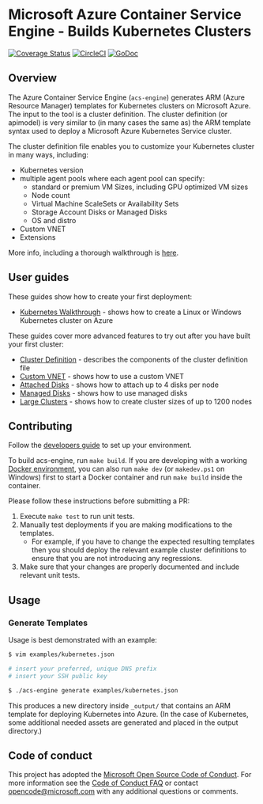 # Microsoft Azure Container Service Engine - Builds Kubernetes Clusters

[![Coverage Status](https://codecov.io/gh/Azure/acs-engine/branch/master/graph/badge.svg)](https://codecov.io/gh/Azure/acs-engine)
[![CircleCI](https://circleci.com/gh/Azure/acs-engine/tree/master.svg?style=svg)](https://circleci.com/gh/Azure/acs-engine/tree/master)
[![GoDoc](https://godoc.org/github.com/Azure/aks-engine?status.svg)](https://godoc.org/github.com/Azure/aks-engine)

## Overview

The Azure Container Service Engine (`acs-engine`) generates ARM (Azure Resource Manager) templates for Kubernetes clusters on Microsoft Azure. The input to the tool is a cluster definition. The cluster definition (or apimodel) is very similar to (in many cases the same as) the ARM template syntax used to deploy a Microsoft Azure Kubernetes Service cluster.

The cluster definition file enables you to customize your Kubernetes cluster in many ways, including:

* Kubernetes version
* multiple agent pools where each agent pool can specify:
   * standard or premium VM Sizes, including GPU optimized VM sizes
   * Node count
   * Virtual Machine ScaleSets or Availability Sets
   * Storage Account Disks or Managed Disks
   * OS and distro
* Custom VNET
* Extensions

More info, including a thorough walkthrough is [here](docs/acsengine.md).

## User guides

These guides show how to create your first deployment:

* [Kubernetes Walkthrough](docs/kubernetes.md) - shows how to create a Linux or Windows Kubernetes cluster on Azure

These guides cover more advanced features to try out after you have built your first cluster:

* [Cluster Definition](docs/clusterdefinition.md) - describes the components of the cluster definition file
* [Custom VNET](examples/vnet) - shows how to use a custom VNET
* [Attached Disks](examples/disks-storageaccount) - shows how to attach up to 4 disks per node
* [Managed Disks](examples/disks-managed) - shows how to use managed disks
* [Large Clusters](examples/largeclusters) - shows how to create cluster sizes of up to 1200 nodes

## Contributing

Follow the [developers guide](docs/developers.md) to set up your environment.

To build acs-engine, run `make build`. If you are developing with a working [Docker environment](https://docs.docker.com/engine), you can also run `make dev` (or `makedev.ps1` on Windows) first to start a Docker container and run `make build` inside the container.

Please follow these instructions before submitting a PR:

1. Execute `make test` to run unit tests.
2. Manually test deployments if you are making modifications to the templates.
   * For example, if you have to change the expected resulting templates then you should deploy the relevant example cluster definitions to ensure that you are not introducing any regressions.
3. Make sure that your changes are properly documented and include relevant unit tests.

## Usage

### Generate Templates

Usage is best demonstrated with an example:

```sh
$ vim examples/kubernetes.json

# insert your preferred, unique DNS prefix
# insert your SSH public key

$ ./acs-engine generate examples/kubernetes.json
```

This produces a new directory inside `_output/` that contains an ARM template for deploying Kubernetes into Azure. (In the case of Kubernetes, some additional needed assets are generated and placed in the output directory.)

## Code of conduct

This project has adopted the [Microsoft Open Source Code of Conduct](https://opensource.microsoft.com/codeofconduct/). For more information see the [Code of Conduct FAQ](https://opensource.microsoft.com/codeofconduct/faq) or contact [opencode@microsoft.com](mailto:opencode@microsoft.com) with any additional questions or comments.

